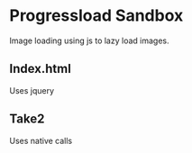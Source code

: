 # Progressload Sandbox

Image loading using js to lazy load images.

## Index.html

Uses jquery


## Take2

Uses native calls



